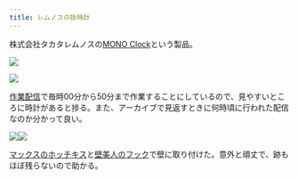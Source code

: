 ```yaml
---
title: レムノスの掛時計
---
```

株式会社タカタレムノスの[MONO Clock](https://www.amazon.co.jp/dp/B004UIT8BK)という製品。

![](https://lh4.googleusercontent.com/6QZpgIH3S8WlPV-g5KsVhbWimj0__vQ_sShHxK7ugkVgQImZi9GRSHpP4Qe-ljCbrSMi7-YOER9MnXEoFpypZL5ljzCL-WK_NtpiwUCnQ69paeR7nD20GGkBMZvsom6FRZ8EcE4Z70kXxtn_FQ)

![](https://lh6.googleusercontent.com/o2i_eIUTTP6a7qihMc6TDgFUjQltqxCLeTKA3HaqgNn57Vd5cduwRJ2lP_Fj9q2TqFXyxGK52yHQODE0ZWqd90t7GBuHswzS89h-jaAvg5Rqui0SzgSSej6jAOhZX4FAp5CJo6d8MbfMT5wSxA)

[作業配信](https://www.youtube.com/channel/UC5s-KpSDGzxWPWNv94PnJHw)で毎時00分から50分まで作業することにしているので、見やすいところに時計があると捗る。また、アーカイブで見返すときに何時頃に行われた配信なのか分かって良い。

![](https://lh3.googleusercontent.com/bqCNiM0KUDf6sdZIhxzHJKA1B8LtcWdL1vtB_WsEXtelV8y2E2hiM0M96TkFVaN338njhorL2Fmi7y11g6wYpIgysz4AwnJR7N0Ed6mQw6zMMGZwC796EcpC-ep_D9VxlC6n9EEgXfBcpT1jFA)![](https://lh3.googleusercontent.com/jzR7-kXz2JpbJBJ6JWmwz8U9_3eCQAY5ZEHOMVLcAV4d8t97tVY9NmTfoNxjPF6xF-Wr4xBpLy-QMKkT_9iG5LyEmakGGC9m05w0a2FsGbWWnRx2OHNyWztDvGqtICO3cX9HNN-p6VQRP3hkeQ)

[マックスのホッチキス](https://www.amazon.co.jp/dp/B000O9WRWG)と[壁美人のフック](https://www.amazon.co.jp/dp/B00CU78TDG)で壁に取り付けた。意外と頑丈で、跡もほぼ残らないので助かる。
